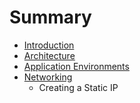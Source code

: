 # Summary

* [Introduction](README.md)
* [Architecture](architecture/architecture.md)
* [Application Environments](applications/application_environments.md)
* [Networking](networking/networking.md)
   * Creating a Static IP


